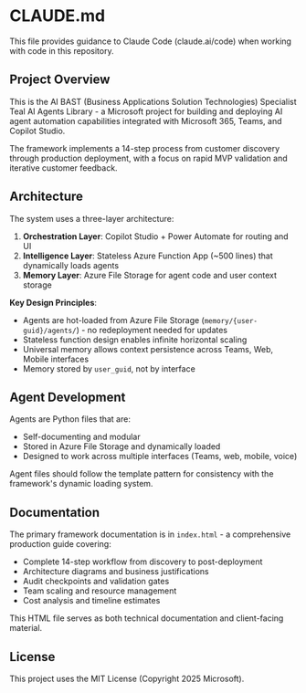 # CLAUDE.md

This file provides guidance to Claude Code (claude.ai/code) when working with code in this repository.

## Project Overview

This is the AI BAST (Business Applications Solution Technologies) Specialist Teal AI Agents Library - a Microsoft project for building and deploying AI agent automation capabilities integrated with Microsoft 365, Teams, and Copilot Studio.

The framework implements a 14-step process from customer discovery through production deployment, with a focus on rapid MVP validation and iterative customer feedback.

## Architecture

The system uses a three-layer architecture:

1. **Orchestration Layer**: Copilot Studio + Power Automate for routing and UI
2. **Intelligence Layer**: Stateless Azure Function App (~500 lines) that dynamically loads agents
3. **Memory Layer**: Azure File Storage for agent code and user context storage

**Key Design Principles**:
- Agents are hot-loaded from Azure File Storage (`memory/{user-guid}/agents/`) - no redeployment needed for updates
- Stateless function design enables infinite horizontal scaling
- Universal memory allows context persistence across Teams, Web, Mobile interfaces
- Memory stored by `user_guid`, not by interface

## Agent Development

Agents are Python files that are:
- Self-documenting and modular
- Stored in Azure File Storage and dynamically loaded
- Designed to work across multiple interfaces (Teams, web, mobile, voice)

Agent files should follow the template pattern for consistency with the framework's dynamic loading system.

## Documentation

The primary framework documentation is in `index.html` - a comprehensive production guide covering:
- Complete 14-step workflow from discovery to post-deployment
- Architecture diagrams and business justifications
- Audit checkpoints and validation gates
- Team scaling and resource management
- Cost analysis and timeline estimates

This HTML file serves as both technical documentation and client-facing material.

## License

This project uses the MIT License (Copyright 2025 Microsoft).

